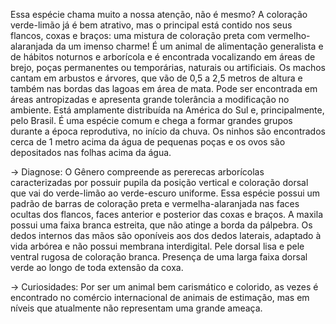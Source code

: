 ﻿Essa espécie chama muito a nossa atenção, não é mesmo? A coloração verde-limão já é bem atrativo, mas o principal está contido nos seus flancos, coxas e braços: uma mistura de coloração preta com vermelho-alaranjada da um imenso charme!
É um animal de alimentação generalista e de hábitos noturnos e arborícola e é encontrada vocalizando em áreas de brejo, poças permanentes ou temporárias, naturais ou artificiais. Os machos cantam em arbustos e árvores, que vão de 0,5 a 2,5 metros de altura e também nas bordas das lagoas em área de mata. Pode ser encontrada em áreas antropizadas e apresenta grande tolerância a modificação no ambiente. 
Está amplamente distribuída na América do Sul e, principalmente, pelo Brasil. É uma espécie comum e chega a formar grandes grupos durante a época reprodutiva, no início da chuva. Os ninhos são encontrados cerca de 1 metro acima da água de pequenas poças e os ovos são depositados nas folhas acima da água.


-> Diagnose:
O Gênero compreende as pererecas arborícolas caracterizadas por possuir pupila da posição vertical e coloração dorsal que vai do verde-limão ao verde-escuro uniforme.
Essa espécie possui um padrão de barras de coloração preta e vermelha-alaranjada nas faces ocultas dos flancos, faces anterior e posterior das coxas e braços. A maxila possui uma faixa branca estreita, que não atinge a borda da pálpebra. Os dedos internos das mãos são oponíveis aos dos dedos laterais, adaptado à vida arbórea e não possui membrana interdigital. Pele dorsal lisa e pele ventral rugosa de coloração branca. Presença de uma larga faixa dorsal verde ao longo de toda extensão da coxa.     


-> Curiosidades:
Por ser um animal bem carismático e colorido, as vezes é encontrado no comércio internacional de animais de estimação, mas em níveis que atualmente não representam uma grande ameaça.